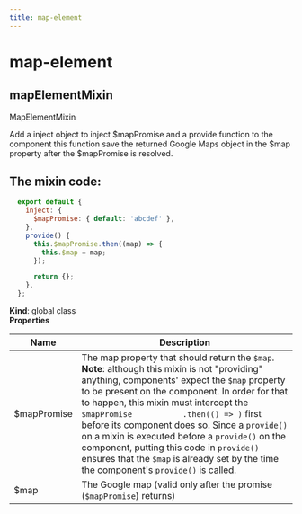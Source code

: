 ```yaml
---
title: map-element
---
```


# map-element

<a name="mapElementMixin"></a>

## mapElementMixin
MapElementMixin

Add a inject object to inject $mapPromise and a provide function to the
component this function save the returned Google Maps object in the $map
property after the $mapPromise is resolved.

## The mixin code:
```js
  export default {
    inject: {
      $mapPromise: { default: 'abcdef' },
    },
    provide() {
      this.$mapPromise.then((map) => {
        this.$map = map;
      });

      return {};
    },
  };
```

**Kind**: global class  
**Properties**

| Name | Description |
| --- | --- |
| $mapPromise | The map property that should return the `$map`.<br>           **Note**: although this mixin is not "providing" anything,           components' expect the `$map` property to be present on the component.           In order for that to happen, this mixin must intercept the `$mapPromise           .then(() => )` first before its component does so.           Since a `provide()` on a mixin is executed before a `provide()` on the           component, putting this code in `provide()` ensures that the `$map` is           already set by the time the component's `provide()` is called. |
| $map | The Google map (valid only after the promise (`$mapPromise`) returns) |

